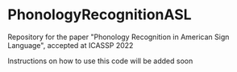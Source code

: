 # PhonologyRecognitionASL
Repository for the paper "Phonology Recognition in American Sign Language", accepted at ICASSP 2022

Instructions on how to use this code will be added soon
